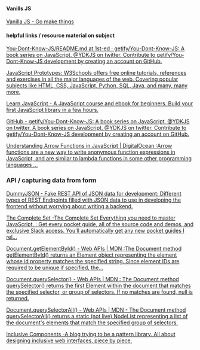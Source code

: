 


#### Vanills JS
[Vanilla JS - Go make things](https://vanillajsguides.com/)


#### helpful links / resource material on subject

[You-Dont-Know-JS/README.md at 1st-ed · getify/You-Dont-Know-JS: A book series on JavaScript. @YDKJS on twitter. Contribute to getify/You-Dont-Know-JS development by creating an account on GitHub.](https://github.com/getify/You-Dont-Know-JS/blob/1st-ed/README.md)

[JavaScript Prototypes: W3Schools offers free online tutorials, references and exercises in all the major languages of the web. Covering popular subjects like HTML, CSS, JavaScript, Python, SQL, Java, and many, many more.](https://www.w3schools.com/js/js_object_prototypes.asp)

[Learn JavaScript -  A JavaScript course and ebook for beginners. Build your first JavaScript library in a few hours.](https://learnvanillajs.com/)

[GitHub - getify/You-Dont-Know-JS: A book series on JavaScript. @YDKJS on twitter. A book series on JavaScript. @YDKJS on twitter. Contribute to getify/You-Dont-Know-JS development by creating an account on GitHub.](https://github.com/getify/You-Dont-Know-JS)

[Understanding Arrow Functions in JavaScript  | DigitalOcean :Arrow functions are a new way to write anonymous function expressions in JavaScript, and are similar to lambda functions in some other programming languages … ](https://www.digitalocean.com/community/tutorials/understanding-arrow-functions-in-javascript)


### API / capturing data from form

[DummyJSON - Fake REST API of JSON data for development: Different types of REST Endpoints filled with JSON data to use in developing the frontend without worrying about writing a backend.](https://dummyjson.com/)

[The Complete Set -The Complete Set Everything you need to master JavaScript. : Get every pocket guide, all of the source code and demos, and exclusive Slack access. You’ll automatically get any new pocket guides I rel...](https://vanillajsguides.com/complete-set/) 

[Document.getElementById() - Web APIs | MDN :The Document method getElementById() returns an Element object representing the element whose id property matches the specified string. Since element IDs are required to be unique if specified, the...](https://developer.mozilla.org/en-US/docs/Web/API/Document/getElementById)

[Document.querySelector() - Web APIs | MDN : The Document method querySelector() returns the first Element within the document that matches the specified selector, or group of selectors. If no matches are found, null is returned.](https://developer.mozilla.org/en-US/docs/Web/API/Document/querySelector)

[Document.querySelectorAll() - Web APIs | MDN - The Document method querySelectorAll() returns a static (not live) NodeList representing a list of the document's elements that match the specified group of selectors.](https://developer.mozilla.org/en-US/docs/Web/API/Document/querySelectorAll)

[Inclusive Components -A blog trying to be a pattern library. All about designing inclusive web interfaces, piece by piece.](https://inclusive-components.design/#components)

